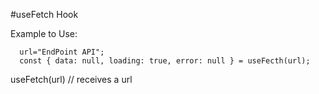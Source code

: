 #useFetch Hook

Example to Use:

```
  url="EndPoint API";
  const { data: null, loading: true, error: null } = useFecth(url);

```

useFetch(url) // receives a url
